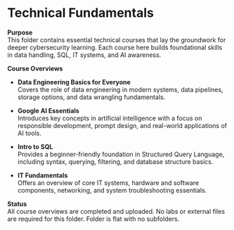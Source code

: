 # Technical Fundamentals

**Purpose**  
This folder contains essential technical courses that lay the groundwork for deeper cybersecurity learning. Each course here builds foundational skills in data handling, SQL, IT systems, and AI awareness.

**Course Overviews**

- **Data Engineering Basics for Everyone**  
  Covers the role of data engineering in modern systems, data pipelines, storage options, and data wrangling fundamentals. 

- **Google AI Essentials**  
  Introduces key concepts in artificial intelligence with a focus on responsible development, prompt design, and real-world applications of AI tools.

- **Intro to SQL**  
  Provides a beginner-friendly foundation in Structured Query Language, including syntax, querying, filtering, and database structure basics.

- **IT Fundamentals**  
  Offers an overview of core IT systems, hardware and software components, networking, and system troubleshooting essentials.

**Status**  
All course overviews are completed and uploaded. No labs or external files are required for this folder. Folder is flat with no subfolders.





